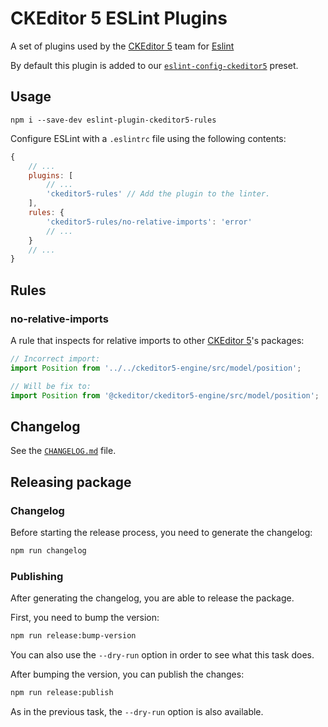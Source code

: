 CKEditor 5 ESLint Plugins
=========================

A set of plugins used by the [CKEditor 5](https://ckeditor.com) team for [Eslint](https://eslint.org/) 

By default this plugin is added to our [`eslint-config-ckeditor5`](https://www.npmjs.com/package/eslint-config-ckeditor5) preset. 

## Usage

```
npm i --save-dev eslint-plugin-ckeditor5-rules
```

Configure ESLint with a `.eslintrc` file using the following contents:

```js
{
	// ...
	plugins: [
		// ...
		'ckeditor5-rules' // Add the plugin to the linter.
	],
	rules: {
		'ckeditor5-rules/no-relative-imports': 'error'
		// ...
	}
	// ...
}
```

## Rules

### no-relative-imports

A rule that inspects for relative imports to other [CKEditor 5](https://ckeditor.com)'s packages:

```js
// Incorrect import:
import Position from '../../ckeditor5-engine/src/model/position';

// Will be fix to: 
import Position from '@ckeditor/ckeditor5-engine/src/model/position';
```

## Changelog

See the [`CHANGELOG.md`](https://github.com/ckeditor/eslint-plugin-ckeditor5-rules/blob/master/CHANGELOG.md) file.

## Releasing package

### Changelog

Before starting the release process, you need to generate the changelog:

```bash
npm run changelog
```

### Publishing

After generating the changelog, you are able to release the package.

First, you need to bump the version:

```bash
npm run release:bump-version
```

You can also use the `--dry-run` option in order to see what this task does.

After bumping the version, you can publish the changes:

```bash
npm run release:publish
```

As in the previous task, the `--dry-run` option is also available.

